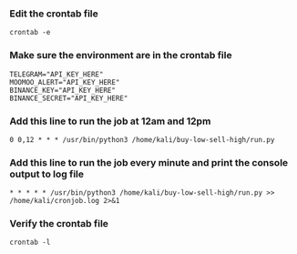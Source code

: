 ### Edit the crontab file
```
crontab -e
```

### Make sure the environment are in the crontab file
```
TELEGRAM="API_KEY_HERE"
MOOMOO_ALERT="API_KEY_HERE"
BINANCE_KEY="API_KEY_HERE"
BINANCE_SECRET="API_KEY_HERE"
```

### Add this line to run the job at 12am and 12pm 
```
0 0,12 * * * /usr/bin/python3 /home/kali/buy-low-sell-high/run.py
```

### Add this line to run the job every minute and print the console output to log file
```
* * * * * /usr/bin/python3 /home/kali/buy-low-sell-high/run.py >> /home/kali/cronjob.log 2>&1
```

### Verify the crontab file
```
crontab -l
```